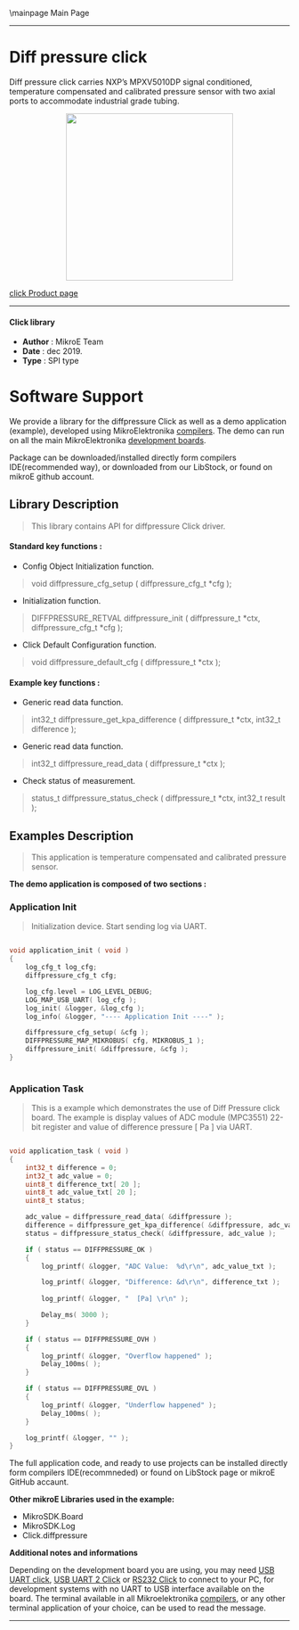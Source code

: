 \mainpage Main Page
 
 

---
# Diff pressure click

Diff pressure click carries NXP’s MPXV5010DP signal conditioned, temperature compensated and calibrated pressure sensor with two axial ports to accommodate industrial grade tubing. 

<p align="center">
  <img src="http://download.mikroe.com/images/click_for_ide/diffpressure_click.png" height=300px>
</p>

[click Product page](<https://www.mikroe.com/diff-pressure-click>)

---


#### Click library 

- **Author**        : MikroE Team
- **Date**          : dec 2019.
- **Type**          : SPI type


# Software Support

We provide a library for the diffpressure Click 
as well as a demo application (example), developed using MikroElektronika 
[compilers](http://shop.mikroe.com/compilers). 
The demo can run on all the main MikroElektronika [development boards](http://shop.mikroe.com/development-boards).

Package can be downloaded/installed directly form compilers IDE(recommended way), or downloaded from our LibStock, or found on mikroE github account. 

## Library Description

> This library contains API for diffpressure Click driver.

#### Standard key functions :

- Config Object Initialization function.
> void diffpressure_cfg_setup ( diffpressure_cfg_t *cfg ); 
 
- Initialization function.
> DIFFPRESSURE_RETVAL diffpressure_init ( diffpressure_t *ctx, diffpressure_cfg_t *cfg );

- Click Default Configuration function.
> void diffpressure_default_cfg ( diffpressure_t *ctx );


#### Example key functions :

- Generic read data function.
> int32_t diffpressure_get_kpa_difference ( diffpressure_t *ctx, int32_t difference );
 
- Generic read data function.
> int32_t diffpressure_read_data ( diffpressure_t *ctx );

- Check status of measurement.
> status_t diffpressure_status_check ( diffpressure_t *ctx, int32_t result );

## Examples Description
 
> This application is temperature compensated and calibrated pressure sensor.

**The demo application is composed of two sections :**

### Application Init 

> Initialization device. Start sending log via UART.


```c

void application_init ( void )
{
    log_cfg_t log_cfg;
    diffpressure_cfg_t cfg;

    log_cfg.level = LOG_LEVEL_DEBUG;
    LOG_MAP_USB_UART( log_cfg );
    log_init( &logger, &log_cfg );
    log_info( &logger, "---- Application Init ----" );

    diffpressure_cfg_setup( &cfg );
    DIFFPRESSURE_MAP_MIKROBUS( cfg, MIKROBUS_1 );
    diffpressure_init( &diffpressure, &cfg );
}
  
```

### Application Task

> This is a example which demonstrates the use of Diff Pressure click board.
              The example is display
              values of ADC module (MPC3551) 22-bit register and
              value of difference pressure [ Pa ] via UART. 

```c

void application_task ( void )
{
    int32_t difference = 0;
    int32_t adc_value = 0;
    uint8_t difference_txt[ 20 ];
    uint8_t adc_value_txt[ 20 ];
    uint8_t status;

    adc_value = diffpressure_read_data( &diffpressure );
    difference = diffpressure_get_kpa_difference( &diffpressure, adc_value );
    status = diffpressure_status_check( &diffpressure, adc_value );

    if ( status == DIFFPRESSURE_OK )
    {
        log_printf( &logger, "ADC Value:  %d\r\n", adc_value_txt );

        log_printf( &logger, "Difference: &d\r\n", difference_txt );
        
        log_printf( &logger, "  [Pa] \r\n" );

        Delay_ms( 3000 );
    }

    if ( status == DIFFPRESSURE_OVH )
    {
        log_printf( &logger, "Overflow happened" );
        Delay_100ms( );
    }

    if ( status == DIFFPRESSURE_OVL )
    {
        log_printf( &logger, "Underflow happened" );
        Delay_100ms( );
    }

    log_printf( &logger, "" );
}  

```
The full application code, and ready to use projects can be  installed directly form compilers IDE(recommneded) or found on LibStock page or mikroE GitHub accaunt.

**Other mikroE Libraries used in the example:** 

- MikroSDK.Board
- MikroSDK.Log
- Click.diffpressure

**Additional notes and informations**

Depending on the development board you are using, you may need 
[USB UART click](http://shop.mikroe.com/usb-uart-click), 
[USB UART 2 Click](http://shop.mikroe.com/usb-uart-2-click) or 
[RS232 Click](http://shop.mikroe.com/rs232-click) to connect to your PC, for 
development systems with no UART to USB interface available on the board. The 
terminal available in all Mikroelektronika 
[compilers](http://shop.mikroe.com/compilers), or any other terminal application 
of your choice, can be used to read the message.



---
